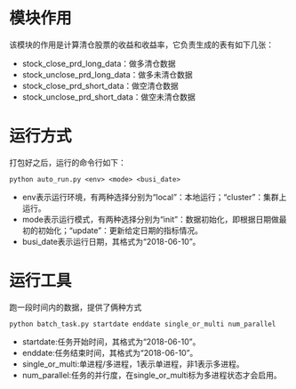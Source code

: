 # 模块作用

该模块的作用是计算清仓股票的收益和收益率，它负责生成的表有如下几张：

* stock\_close\_prd\_long\_data：做多清仓数据
* stock\_unclose\_prd\_long\_data：做多未清仓数据
* stock\_close\_prd\_short\_data：做空清仓数据
* stock\_unclose\_prd\_short\_data：做空未清仓数据

# 运行方式

打包好之后，运行的命令行如下：

```
python auto_run.py <env> <mode> <busi_date>
```

* env表示运行环境，有两种选择分别为“local”：本地运行；“cluster”：集群上运行。
* mode表示运行模式，有两种选择分别为“init”：数据初始化，即根据日期做最初的初始化；“update”：更新给定日期的指标情况。
* busi_date表示运行日期，其格式为“2018-06-10”。

# 运行工具
跑一段时间内的数据，提供了俩种方式
```
python batch_task.py startdate enddate single_or_multi num_parallel
```
* startdate:任务开始时间，其格式为“2018-06-10”。
* enddate:任务结束时间，其格式为“2018-06-10”。
* single_or_multi:单进程/多进程，1表示单进程，非1表示多进程。
* num_parallel:任务的并行度，在single_or_multi标为多进程状态才会启用。
